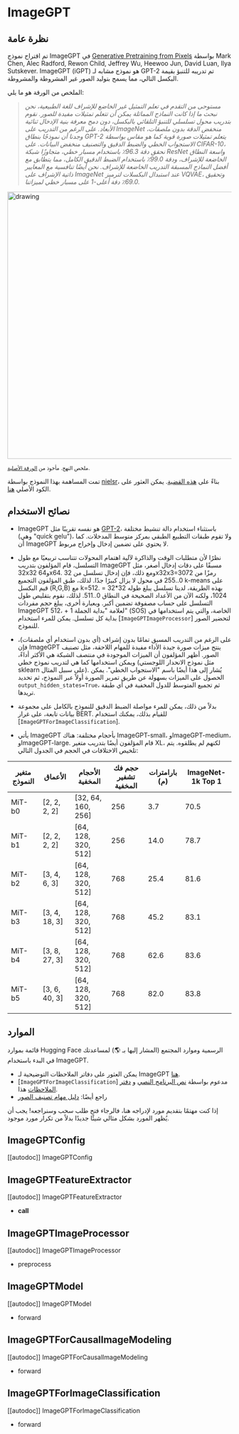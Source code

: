 # ImageGPT

## نظرة عامة

تم اقتراح نموذج ImageGPT في [Generative Pretraining from Pixels](https://openai.com/blog/image-gpt) بواسطة Mark Chen, Alec Radford, Rewon Child, Jeffrey Wu, Heewoo Jun, David Luan, Ilya Sutskever. ImageGPT (iGPT) هو نموذج مشابه لـ GPT-2 تم تدريبه للتنبؤ بقيمة البكسل التالي، مما يسمح بتوليد الصور غير المشروطة والمشروطة.

الملخص من الورقة هو ما يلي:

> *مستوحى من التقدم في تعلم التمثيل غير الخاضع للإشراف للغة الطبيعية، نحن نبحث ما إذا كانت النماذج المماثلة يمكن أن تتعلم تمثيلات مفيدة للصور. نقوم بتدريب محول تسلسلي للتنبؤ التلقائي بالبكسل، دون دمج معرفة بنية الإدخال ثنائية الأبعاد. على الرغم من التدريب على ImageNet منخفض الدقة بدون ملصقات، وجدنا أن نموذجًا بنطاق GPT-2 يتعلم تمثيلات صورة قوية كما هو مقاس بواسطة الاستجواب الخطي والضبط الدقيق والتصنيف منخفض البيانات. على CIFAR-10، نحقق دقة 96.3٪ باستخدام مسبار خطي، متجاوزًا شبكة ResNet واسعة النطاق الخاضعة للإشراف، ودقة 99.0٪ باستخدام الضبط الدقيق الكامل، مما يتطابق مع أفضل النماذج المسبقة التدريب الخاضعة للإشراف. نحن أيضًا تنافسية مع المعايير ذاتية الإشراف على ImageNet عند استبدال البكسلات لترميز VQVAE، وتحقيق 69.0٪ دقة أعلى-1 على مسبار خطي لميزاتنا.*

<img src="https://huggingface.co/datasets/huggingface/documentation-images/resolve/main/imagegpt_architecture.png" alt="drawing" width="600"/>

<small> ملخص النهج. مأخوذ من [الورقة الأصلية](https://cdn.openai.com/papers/Generative_Pretraining_from_Pixels_V2.pdf). </small>

تمت المساهمة بهذا النموذج بواسطة [nielsr](https://huggingface.co/nielsr)، بناءً على [هذه القضية](https://github.com/openai/image-gpt/issues/7). يمكن العثور على الكود الأصلي [هنا](https://github.com/openai/image-gpt).

## نصائح الاستخدام

- ImageGPT هو نفسه تقريبًا مثل [GPT-2](gpt2)، باستثناء استخدام دالة تنشيط مختلفة (وهي "quick gelu")، ولا تقوم طبقات التطبيع الطبقي بمركز متوسط المدخلات. كما أن ImageGPT لا يحتوي على تضمين إدخال وإخراج مربوط.

- نظرًا لأن متطلبات الوقت والذاكرة لآلية اهتمام المحولات تتناسب تربيعيًا مع طول التسلسل، قام المؤلفون بتدريب ImageGPT مسبقًا على دقات إدخال أصغر، مثل 32x32 و64x64. ومع ذلك، فإن إدخال تسلسل من 32x32x3=3072 رمزًا من 0..255 في محول لا يزال كبيرًا جدًا. لذلك، طبق المؤلفون التجميع k-means على قيم البكسل (R,G,B) مع k=512. بهذه الطريقة، لدينا تسلسل يبلغ طوله 32*32 = 1024، ولكنه الآن من الأعداد الصحيحة في النطاق 0..511. لذلك، نقوم بتقليص طول التسلسل على حساب مصفوفة تضمين أكبر. وبعبارة أخرى، يبلغ حجم مفردات ImageGPT 512، + 1 لعلامة "بداية الجملة" (SOS) الخاصة، والتي يتم استخدامها في بداية كل تسلسل. يمكن للمرء استخدام [`ImageGPTImageProcessor`] لتحضير الصور للنموذج.

- على الرغم من التدريب المسبق تمامًا بدون إشراف (أي بدون استخدام أي ملصقات)، فإن ImageGPT ينتج ميزات صورة جيدة الأداء مفيدة للمهام اللاحقة، مثل تصنيف الصور. أظهر المؤلفون أن الميزات الموجودة في منتصف الشبكة هي الأكثر أداءً، ويمكن استخدامها كما هي لتدريب نموذج خطي (مثل نموذج الانحدار اللوجستي sklearn على سبيل المثال). يُشار إلى هذا أيضًا باسم "الاستجواب الخطي". يمكن الحصول على الميزات بسهولة عن طريق تمرير الصورة أولاً عبر النموذج، ثم تحديد `output_hidden_states=True`، ثم تجميع المتوسط للدول المخفية في أي طبقة تريدها.

- بدلاً من ذلك، يمكن للمرء مواصلة الضبط الدقيق للنموذج بالكامل على مجموعة بيانات تابعة، على غرار BERT. للقيام بذلك، يمكنك استخدام [`ImageGPTForImageClassification`].

- يأتي ImageGPT بأحجام مختلفة: هناك ImageGPT-small، وImageGPT-medium، وImageGPT-large. قام المؤلفون أيضًا بتدريب متغير XL، لكنهم لم يطلقوه. يتم تلخيص الاختلافات في الحجم في الجدول التالي:

| **متغير النموذج** | **الأعماق** | **الأحجام المخفية** | **حجم فك تشفير المخفية** | **بارامترات (م)** | **ImageNet-1k Top 1** |
|---|---|---|---|---|---|
| MiT-b0 | [2, 2, 2, 2] | [32, 64, 160, 256] | 256 | 3.7 | 70.5 |
| MiT-b1 | [2, 2, 2, 2] | [64, 128, 320, 512] | 256 | 14.0 | 78.7 |
| MiT-b2 | [3, 4, 6, 3] | [64, 128, 320, 512] | 768 | 25.4 | 81.6 |
| MiT-b3 | [3, 4, 18, 3] | [64, 128, 320, 512] | 768 | 45.2 | 83.1 |
| MiT-b4 | [3, 8, 27, 3] | [64, 128, 320, 512] | 768 | 62.6 | 83.6 |
| MiT-b5 | [3, 6, 40, 3] | [64, 128, 320, 512] | 768 | 82.0 | 83.8 |

## الموارد

قائمة بموارد Hugging Face الرسمية وموارد المجتمع (المشار إليها بـ 🌎) لمساعدتك في البدء باستخدام ImageGPT.

<PipelineTag pipeline="image-classification"/>

- يمكن العثور على دفاتر الملاحظات التوضيحية لـ ImageGPT [هنا](https://github.com/NielsRogge/Transformers-Tutorials/tree/master/ImageGPT).
- [`ImageGPTForImageClassification`] مدعوم بواسطة [نص البرنامج النصي](https://github.com/huggingface/transformers/tree/main/examples/pytorch/image-classification) و [دفتر الملاحظات](https://colab.research.google.com/github/huggingface/notebooks/blob/main/examples/image_classification.ipynb) هذا.
- راجع أيضًا: [دليل مهام تصنيف الصور](../tasks/image_classification)

إذا كنت مهتمًا بتقديم مورد لإدراجه هنا، فالرجاء فتح طلب سحب وسنراجعه! يجب أن يُظهر المورد بشكل مثالي شيئًا جديدًا بدلاً من تكرار مورد موجود.

## ImageGPTConfig

[[autodoc]] ImageGPTConfig

## ImageGPTFeatureExtractor

[[autodoc]] ImageGPTFeatureExtractor

- __call__

## ImageGPTImageProcessor

[[autodoc]] ImageGPTImageProcessor

- preprocess

## ImageGPTModel

[[autodoc]] ImageGPTModel

- forward

## ImageGPTForCausalImageModeling

[[autodoc]] ImageGPTForCausalImageModeling

- forward

## ImageGPTForImageClassification

[[autodoc]] ImageGPTForImageClassification

- forward
